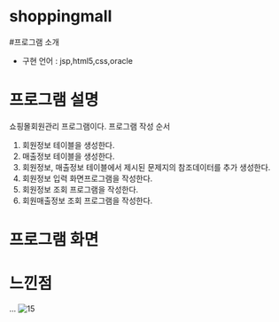 # shoppingmall

#프로그램 소개
- 구현 언어 : jsp,html5,css,oracle

# 프로그램 설명
쇼핑몰회원관리 프로그램이다.
프로그램 작성 순서
1. 회원정보 테이블을 생성한다.
2. 매출정보 테이블을 생성한다.
3. 회원정보, 매출정보 테이블에서 제시된 문제지의 참조데이터를 추가 생성한다.
4. 회원정보 입력 화면프로그램을 작성한다.
5. 회원정보 조회 프로그램을 작성한다.
6. 회원매출정보 조회 프로그램을 작성한다.

# 프로그램 화면 

# 느낀점
 ...
![15](https://user-images.githubusercontent.com/50905419/140242958-4e1245d3-cb74-4807-bfa8-28ecffa3e1d0.png)
